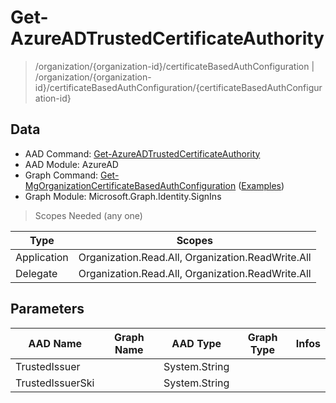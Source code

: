 # Get-AzureADTrustedCertificateAuthority

> /organization/{organization-id}/certificateBasedAuthConfiguration | /organization/{organization-id}/certificateBasedAuthConfiguration/{certificateBasedAuthConfiguration-id}

## Data

+ AAD Command: [Get-AzureADTrustedCertificateAuthority](https://docs.microsoft.com/en-us/powershell/module/AzureAD/Get-AzureADTrustedCertificateAuthority)
+ AAD Module: AzureAD
+ Graph Command: [Get-MgOrganizationCertificateBasedAuthConfiguration](https://docs.microsoft.com/en-us/powershell/module/Microsoft.Graph.Identity.SignIns/Get-MgOrganizationCertificateBasedAuthConfiguration) ([Examples](https://github.com/orgs/msgraph/discussions?discussions_q=Get-MgOrganizationCertificateBasedAuthConfiguration))
+ Graph Module: Microsoft.Graph.Identity.SignIns

> Scopes Needed (any one)

|Type|Scopes|
|---|---|
|Application|Organization.Read.All, Organization.ReadWrite.All|
|Delegate|Organization.Read.All, Organization.ReadWrite.All|

## Parameters

|AAD Name|Graph Name|AAD Type|Graph Type|Infos|
|---|---|---|---|---|
|TrustedIssuer||System.String|||
|TrustedIssuerSki||System.String|||


